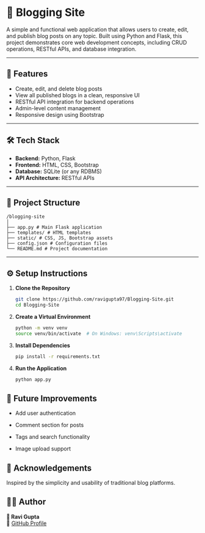 # 📝 Blogging Site

A simple and functional web application that allows users to create, edit, and publish blog posts on any topic. Built using Python and Flask, this project demonstrates core web development concepts, including CRUD operations, RESTful APIs, and database integration.

---

## 🚀 Features

- Create, edit, and delete blog posts
- View all published blogs in a clean, responsive UI
- RESTful API integration for backend operations
- Admin-level content management
- Responsive design using Bootstrap

---

## 🛠 Tech Stack

- **Backend:** Python, Flask
- **Frontend:** HTML, CSS, Bootstrap
- **Database:** SQLite (or any RDBMS)
- **API Architecture:** RESTful APIs

---

## 📂 Project Structure

```
/blogging-site
│
├── app.py # Main Flask application
├── templates/ # HTML templates
├── static/ # CSS, JS, Bootstrap assets
├── config.json # Configuration files 
└── README.md # Project documentation

```


---

## ⚙️ Setup Instructions

1. **Clone the Repository**
   ```bash
   git clone https://github.com/ravigupta97/Blogging-Site.git
   cd Blogging-Site
   ```
2. **Create a Virtual Environment**
   ```bash
   python -m venv venv
   source venv/bin/activate  # On Windows: venv\Scripts\activate
   ```
3. **Install Dependencies**
   
   ```bash
   pip install -r requirements.txt
   ```
4. **Run the Application**
   
   ```bash
   python app.py
   ```

## 📌 Future Improvements
- Add user authentication

- Comment section for posts

- Tags and search functionality

- Image upload support

## 🙌 Acknowledgements
Inspired by the simplicity and usability of traditional blog platforms.

## 🧑‍💻 Author

**👤 Ravi Gupta**  
🔗 [GitHub Profile](https://github.com/ravigupta97)
